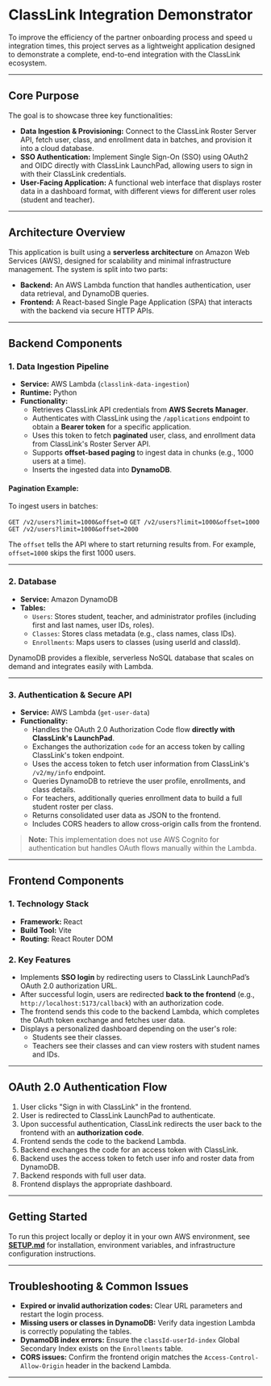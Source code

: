 # ClassLink Integration Demonstrator

To improve the efficiency of the partner onboarding process and speed u integration times, this project serves as a lightweight application designed to demonstrate a complete, end-to-end integration with the ClassLink ecosystem.

---

## Core Purpose

The goal is to showcase three key functionalities:

- **Data Ingestion & Provisioning:** Connect to the ClassLink Roster Server API, fetch user, class, and enrollment data in batches, and provision it into a cloud database.
- **SSO Authentication:** Implement Single Sign-On (SSO) using OAuth2 and OIDC directly with ClassLink LaunchPad, allowing users to sign in with their ClassLink credentials.
- **User-Facing Application:** A functional web interface that displays roster data in a dashboard format, with different views for different user roles (student and teacher).

---

## Architecture Overview

This application is built using a **serverless architecture** on Amazon Web Services (AWS), designed for scalability and minimal infrastructure management. The system is split into two parts:

- **Backend:** An AWS Lambda function that handles authentication, user data retrieval, and DynamoDB queries.
- **Frontend:** A React-based Single Page Application (SPA) that interacts with the backend via secure HTTP APIs.

---

## Backend Components

### 1. Data Ingestion Pipeline

- **Service:** AWS Lambda (`classlink-data-ingestion`)
- **Runtime:** Python
- **Functionality:**
  - Retrieves ClassLink API credentials from **AWS Secrets Manager**.
  - Authenticates with ClassLink using the `/applications` endpoint to obtain a **Bearer token** for a specific application.
  - Uses this token to fetch **paginated** user, class, and enrollment data from ClassLink's Roster Server API.
  - Supports **offset-based paging** to ingest data in chunks (e.g., 1000 users at a time).
  - Inserts the ingested data into **DynamoDB**.

#### Pagination Example:
To ingest users in batches:

`GET /v2/users?limit=1000&offset=0`
`GET /v2/users?limit=1000&offset=1000`
`GET /v2/users?limit=1000&offset=2000`

The `offset` tells the API where to start returning results from. For example, `offset=1000` skips the first 1000 users.

---

### 2. Database

- **Service:** Amazon DynamoDB
- **Tables:**
  - `Users`: Stores student, teacher, and administrator profiles (including first and last names, user IDs, roles).
  - `Classes`: Stores class metadata (e.g., class names, class IDs).
  - `Enrollments`: Maps users to classes (using userId and classId).

DynamoDB provides a flexible, serverless NoSQL database that scales on demand and integrates easily with Lambda.

---

### 3. Authentication & Secure API

- **Service:** AWS Lambda (`get-user-data`)
- **Functionality:**
  - Handles the OAuth 2.0 Authorization Code flow **directly with ClassLink's LaunchPad**.
  - Exchanges the authorization `code` for an access token by calling ClassLink's token endpoint.
  - Uses the access token to fetch user information from ClassLink's `/v2/my/info` endpoint.
  - Queries DynamoDB to retrieve the user profile, enrollments, and class details.
  - For teachers, additionally queries enrollment data to build a full student roster per class.
  - Returns consolidated user data as JSON to the frontend.
  - Includes CORS headers to allow cross-origin calls from the frontend.

> **Note:** This implementation does not use AWS Cognito for authentication but handles OAuth flows manually within the Lambda.

---

## Frontend Components

### 1. Technology Stack

- **Framework:** React
- **Build Tool:** Vite
- **Routing:** React Router DOM

### 2. Key Features

- Implements **SSO login** by redirecting users to ClassLink LaunchPad’s OAuth 2.0 authorization URL.
- After successful login, users are redirected **back to the frontend** (e.g., `http://localhost:5173/callback`) with an authorization code.
- The frontend sends this code to the backend Lambda, which completes the OAuth token exchange and fetches user data.
- Displays a personalized dashboard depending on the user's role:
  - Students see their classes.
  - Teachers see their classes and can view rosters with student names and IDs.

---

## OAuth 2.0 Authentication Flow

1. User clicks "Sign in with ClassLink" in the frontend.
2. User is redirected to ClassLink LaunchPad to authenticate.
3. Upon successful authentication, ClassLink redirects the user back to the frontend with an **authorization code**.
4. Frontend sends the code to the backend Lambda.
5. Backend exchanges the code for an access token with ClassLink.
6. Backend uses the access token to fetch user info and roster data from DynamoDB.
7. Backend responds with full user data.
8. Frontend displays the appropriate dashboard.

---

## Getting Started

To run this project locally or deploy it in your own AWS environment, see [**SETUP.md**](./SETUP.md) for installation, environment variables, and infrastructure configuration instructions.

---

## Troubleshooting & Common Issues

- **Expired or invalid authorization codes:** Clear URL parameters and restart the login process.
- **Missing users or classes in DynamoDB:** Verify data ingestion Lambda is correctly populating the tables.
- **DynamoDB index errors:** Ensure the `classId-userId-index` Global Secondary Index exists on the `Enrollments` table.
- **CORS issues:** Confirm the frontend origin matches the `Access-Control-Allow-Origin` header in the backend Lambda.

---
